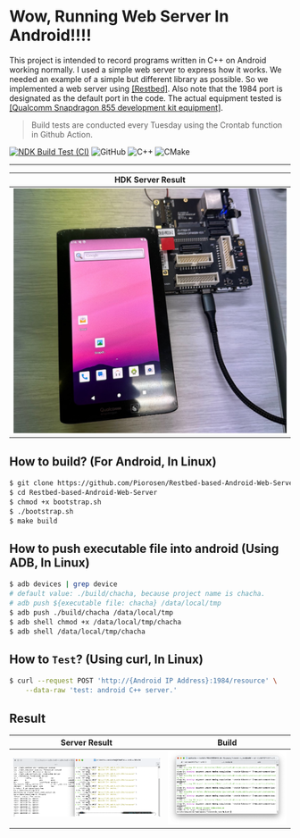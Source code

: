 # Wow, Running Web Server In Android!!!!

This project is intended to record programs written in C++ on Android working normally. I used a simple web server to express how it works. We needed an example of a simple but different library as possible. So we implemented a web server using [[Restbed]](https://github.com/Corvusoft/restbed). Also note that the 1984 port is designated as the default port in the code. The actual equipment tested is [[Qualcomm Snapdragon 855 development kit equipment]](https://developer.qualcomm.com/hardware/snapdragon-855-hdk).

> Build tests are conducted every Tuesday using the Crontab function in Github Action.

[![NDK Build Test (CI)](https://github.com/Piorosen/Restbed-based-Android-Web-Server/actions/workflows/build.yml/badge.svg)](https://github.com/Piorosen/Restbed-based-Android-Web-Server/actions/workflows/build.yml)
![GitHub](https://img.shields.io/github/license/Piorosen/Restbed-based-Android-Web-Server)
![C++](https://img.shields.io/badge/c++14-%2300599C.svg?logo=c%2B%2B&logoColor=white)
![CMake](https://img.shields.io/badge/CMake-%23008FBA.svg?logo=cmake&logoColor=white)

---

HDK Server Result|
:---:|
![HDK Device image](document/hdk.jpg)|

## How to build? (For Android, In Linux)

```sh
$ git clone https://github.com/Piorosen/Restbed-based-Android-Web-Server
$ cd Restbed-based-Android-Web-Server
$ chmod +x bootstrap.sh
$ ./bootstrap.sh
$ make build
```

## How to push executable file into android (Using ADB, In Linux)

```sh
$ adb devices | grep device
# default value: ./build/chacha, because project name is chacha.
# adb push ${executable file: chacha} /data/local/tmp
$ adb push ./build/chacha /data/local/tmp
$ adb shell chmod +x /data/local/tmp/chacha
$ adb shell /data/local/tmp/chacha
```

## How to `Test`? (Using curl, In Linux)

```sh
$ curl --request POST 'http://{Android IP Address}:1984/resource' \
    --data-raw 'test: android C++ server.'
```

## Result

Server Result|Build
:---:|:---:
![Server Communicate Test](document/result.png)|![build success message](document/build.png)
